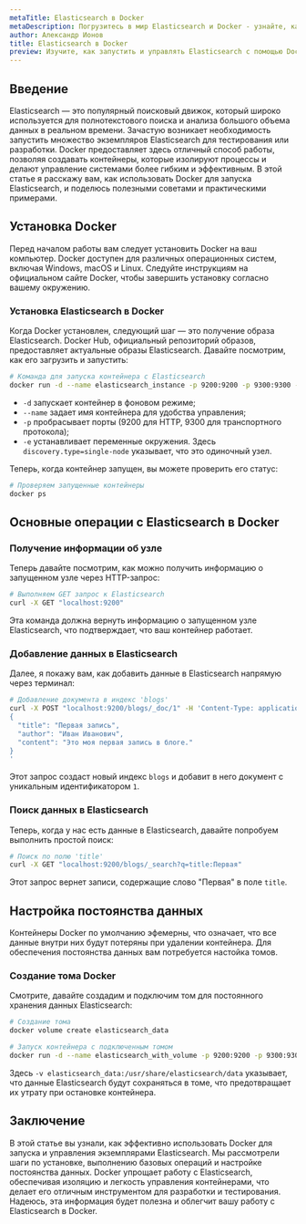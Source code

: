 ```yaml
---
metaTitle: Elasticsearch в Docker
metaDescription: Погрузитесь в мир Elasticsearch и Docker - узнайте, как запускать и работать с Elasticsearch в контейнерах Docker, оптимизируйте ваше решение
author: Александр Ионов
title: Elasticsearch в Docker
preview: Изучите, как запустить и управлять Elasticsearch с помощью Docker. Пошаговые инструкции и пояснения помогут вам эффективно использовать это объединение технологий
---
```


## Введение

Elasticsearch — это популярный поисковый движок, который широко используется для полнотекстового поиска и анализа большого объема данных в реальном времени. Зачастую возникает необходимость запустить множество экземпляров Elasticsearch для тестирования или разработки. Docker предоставляет здесь отличный способ работы, позволяя создавать контейнеры, которые изолируют процессы и делают управление системами более гибким и эффективным. В этой статье я расскажу вам, как использовать Docker для запуска Elasticsearch, и поделюсь полезными советами и практическими примерами.

## Установка Docker

Перед началом работы вам следует установить Docker на ваш компьютер. Docker доступен для различных операционных систем, включая Windows, macOS и Linux. Следуйте инструкциям на официальном сайте Docker, чтобы завершить установку согласно вашему окружению.

### Установка Elasticsearch в Docker

Когда Docker установлен, следующий шаг — это получение образа Elasticsearch. Docker Hub, официальный репозиторий образов, предоставляет актуальные образы Elasticsearch. Давайте посмотрим, как его загрузить и запустить:

```bash
# Команда для запуска контейнера с Elasticsearch
docker run -d --name elasticsearch_instance -p 9200:9200 -p 9300:9300 -e "discovery.type=single-node" elasticsearch:8.0.0
```

- `-d` запускает контейнер в фоновом режиме;
- `--name` задает имя контейнера для удобства управления;
- `-p` пробрасывает порты (9200 для HTTP, 9300 для транспортного протокола);
- `-e` устанавливает переменные окружения. Здесь `discovery.type=single-node` указывает, что это одиночный узел.

Теперь, когда контейнер запущен, вы можете проверить его статус:

```bash
# Проверяем запущенные контейнеры
docker ps
```

## Основные операции с Elasticsearch в Docker

### Получение информации об узле

Теперь давайте посмотрим, как можно получить информацию о запущенном узле через HTTP-запрос:

```bash
# Выполняем GET запрос к Elasticsearch
curl -X GET "localhost:9200"
```

Эта команда должна вернуть информацию о запущенном узле Elasticsearch, что подтверждает, что ваш контейнер работает.

### Добавление данных в Elasticsearch

Далее, я покажу вам, как добавить данные в Elasticsearch напрямую через терминал:

```bash
# Добавление документа в индекс 'blogs'
curl -X POST "localhost:9200/blogs/_doc/1" -H 'Content-Type: application/json' -d'
{
  "title": "Первая запись",
  "author": "Иван Иванович",
  "content": "Это моя первая запись в блоге."
}
'
```

Этот запрос создаст новый индекс `blogs` и добавит в него документ с уникальным идентификатором `1`.

### Поиск данных в Elasticsearch

Теперь, когда у нас есть данные в Elasticsearch, давайте попробуем выполнить простой поиск:

```bash
# Поиск по полю 'title'
curl -X GET "localhost:9200/blogs/_search?q=title:Первая"
```

Этот запрос вернет записи, содержащие слово "Первая" в поле `title`.

## Настройка постоянства данных

Контейнеры Docker по умолчанию эфемерны, что означает, что все данные внутри них будут потеряны при удалении контейнера. Для обеспечения постоянства данных вам потребуется настойка томов.

### Создание тома Docker

Смотрите, давайте создадим и подключим том для постоянного хранения данных Elasticsearch:

```bash
# Создание тома
docker volume create elasticsearch_data

# Запуск контейнера с подключенным томом
docker run -d --name elasticsearch_with_volume -p 9200:9200 -p 9300:9300 -e "discovery.type=single-node" -v elasticsearch_data:/usr/share/elasticsearch/data elasticsearch:8.0.0
```

Здесь `-v elasticsearch_data:/usr/share/elasticsearch/data` указывает, что данные Elasticsearch будут сохраняться в томе, что предотвращает их утрату при остановке контейнера.

## Заключение

В этой статье вы узнали, как эффективно использовать Docker для запуска и управления экземплярами Elasticsearch. Мы рассмотрели шаги по установке, выполнению базовых операций и настройке постоянства данных. Docker упрощает работу с Elasticsearch, обеспечивая изоляцию и легкость управления контейнерами, что делает его отличным инструментом для разработки и тестирования. Надеюсь, эта информация будет полезна и облегчит вашу работу с Elasticsearch в Docker.